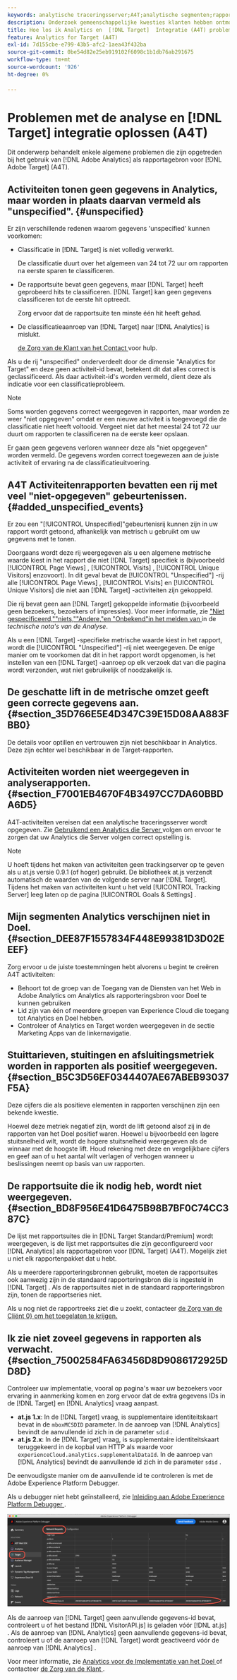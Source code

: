 ```yaml
---
keywords: analytische traceringsserver;A4T;analytische segmenten;rapportsuites;onjuiste gegevens;zwevend;sdid;VisitorAPI.js;mboxMCSDID;phantom;niet opgegeven
description: Onderzoek gemeenschappelijke kwesties klanten hebben ontmoet wanneer het gebruiken van Analytics voor  [!DNL Target]  (A4T).
title: Hoe los ik Analytics en  [!DNL Target]  Integratie (A4T) problemen op
feature: Analytics for Target (A4T)
exl-id: 7d155cbe-e799-43b5-afc2-1aea43f432ba
source-git-commit: 0be54d82e25eb919102f6098c1b1db76ab291675
workflow-type: tm+mt
source-wordcount: '926'
ht-degree: 0%

---
```


# Problemen met de analyse en [!DNL Target] integratie oplossen (A4T)

Dit onderwerp behandelt enkele algemene problemen die zijn opgetreden bij het gebruik van [!DNL Adobe Analytics] als rapportagebron voor [!DNL Adobe Target] (A4T).

## Activiteiten tonen geen gegevens in Analytics, maar worden in plaats daarvan vermeld als &quot;unspecified&quot;. {#unspecified}

Er zijn verschillende redenen waarom gegevens &#39;unspecified&#39; kunnen voorkomen:

* Classificatie in [!DNL Target] is niet volledig verwerkt.

  De classificatie duurt over het algemeen van 24 tot 72 uur om rapporten na eerste sparen te classificeren.

* De rapportsuite bevat geen gegevens, maar [!DNL Target] heeft geprobeerd hits te classificeren. [!DNL Target] kan geen gegevens classificeren tot de eerste hit optreedt.

  Zorg ervoor dat de rapportsuite ten minste één hit heeft gehad.

* De classificatieaanroep van [!DNL Target] naar [!DNL Analytics] is mislukt.

  [ de Zorg van de Klant van het Contact ](/help/main/cmp-resources-and-contact-information.md#reference_ACA3391A00EF467B87930A450050077C) voor hulp.

Als u de rij &quot;unspecified&quot; onderverdeelt door de dimensie &quot;Analytics for Target&quot; en deze geen activiteit-id bevat, betekent dit dat alles correct is geclassificeerd. Als daar activiteit-id&#39;s worden vermeld, dient deze als indicatie voor een classificatieprobleem.

>[!NOTE]
>
>Soms worden gegevens correct weergegeven in rapporten, maar worden ze weer &quot;niet opgegeven&quot; omdat er een nieuwe activiteit is toegevoegd die de classificatie niet heeft voltooid. Vergeet niet dat het meestal 24 tot 72 uur duurt om rapporten te classificeren na de eerste keer opslaan.
>
>Er gaan geen gegevens verloren wanneer deze als &quot;niet opgegeven&quot; worden vermeld. De gegevens worden correct toegewezen aan de juiste activiteit of ervaring na de classificatieuitvoering.

## A4T Activiteitenrapporten bevatten een rij met veel &quot;niet-opgegeven&quot; gebeurtenissen. {#added_unspecified_events}

Er zou een &quot;[!UICONTROL Unspecified]&quot;gebeurtenisrij kunnen zijn in uw rapport wordt getoond, afhankelijk van metrisch u gebruikt om uw gegevens met te tonen.

Doorgaans wordt deze rij weergegeven als u een algemene metrische waarde kiest in het rapport die niet [!DNL Target] specifiek is (bijvoorbeeld [!UICONTROL Page Views] , [!UICONTROL Visits] , [!UICONTROL Unique Visitors] enzovoort). In dit geval bevat de [!UICONTROL "Unspecified"] -rij alle [!UICONTROL Page Views] , [!UICONTROL Visits] en [!UICONTROL Unique Visitors] die niet aan [!DNL Target] -activiteiten zijn gekoppeld.

Die rij bevat geen aan [!DNL Target] gekoppelde informatie (bijvoorbeeld geen bezoekers, bezoekers of impressies). Voor meer informatie, zie [ &quot;Niet gespecificeerd,&quot;&quot;niets,&quot;&quot;Andere,&quot;en &quot;Onbekend&quot;in het melden van ](https://experienceleague.adobe.com/docs/analytics/technotes/unspecified.html?lang=en) in de *technische nota&#39;s van de Analyse*.

Als u een [!DNL Target] -specifieke metrische waarde kiest in het rapport, wordt die [!UICONTROL "Unspecified"] -rij niet weergegeven. De enige manier om te voorkomen dat dit in het rapport wordt opgenomen, is het instellen van een [!DNL Target] -aanroep op elk verzoek dat van die pagina wordt verzonden, wat niet gebruikelijk of noodzakelijk is.

## De geschatte lift in de metrische omzet geeft geen correcte gegevens aan. {#section_35D766E5E4D347C39E15D08AA883FBB0}

De details voor optillen en vertrouwen zijn niet beschikbaar in Analytics. Deze zijn echter wel beschikbaar in de Target-rapporten.

## Activiteiten worden niet weergegeven in analyserapporten. {#section_F7001EB4670F4B3497CC7DA60BBDA6D5}

A4T-activiteiten vereisen dat een analytische traceringsserver wordt opgegeven. Zie [ Gebruikend een Analytics die Server ](/help/main/c-integrating-target-with-mac/a4t/analytics-tracking-server.md#task_72077BA7E93C4A65A715A18F32228823) volgen om ervoor te zorgen dat uw Analytics die Server volgen correct opstelling is.

>[!NOTE]
>
>U hoeft tijdens het maken van activiteiten geen trackingserver op te geven als u at.js versie 0.9.1 (of hoger) gebruikt. De bibliotheek at.js verzendt automatisch de waarden van de volgende server naar [!DNL Target]. Tijdens het maken van activiteiten kunt u het veld [!UICONTROL Tracking Server] leeg laten op de pagina [!UICONTROL Goals & Settings] .

## Mijn segmenten Analytics verschijnen niet in Doel. {#section_DEE87F1557834F448E99381D3D02EEEF}

Zorg ervoor u de juiste toestemmingen hebt alvorens u begint te creëren A4T activiteiten:

* Behoort tot de groep van de Toegang van de Diensten van het Web in Adobe Analytics om Analytics als rapporteringsbron voor Doel te kunnen gebruiken
* Lid zijn van één of meerdere groepen van Experience Cloud die toegang tot Analytics en Doel hebben.
* Controleer of Analytics en Target worden weergegeven in de sectie Marketing Apps van de linkernavigatie.

## Stuittarieven, stuitingen en afsluitingsmetriek worden in rapporten als positief weergegeven. {#section_B5C3D56EF0344407AE67ABEB93037F5A}

Deze cijfers die als positieve elementen in rapporten verschijnen zijn een bekende kwestie.

Hoewel deze metriek negatief zijn, wordt de lift getoond alsof zij in de rapporten van het Doel positief waren. Hoewel u bijvoorbeeld een lagere stuitsnelheid wilt, wordt de hogere stuitsnelheid weergegeven als de winnaar met de hoogste lift. Houd rekening met deze en vergelijkbare cijfers en geef aan of u het aantal wilt verlagen of verhogen wanneer u beslissingen neemt op basis van uw rapporten.

## De rapportsuite die ik nodig heb, wordt niet weergegeven. {#section_BD8F956E41D6475B98B7BF0C74CC387C}

De lijst met rapportsuites die in [!DNL Target Standard/Premium] wordt weergegeven, is de lijst met rapportsuites die zijn geconfigureerd voor [!DNL Analytics] als rapportagebron voor [!DNL Target] (A4T). Mogelijk ziet u niet elk rapportenpakket dat u hebt.

Als u meerdere rapporteringsbronnen gebruikt, moeten de rapportsuites ook aanwezig zijn in de standaard rapporteringsbron die is ingesteld in [!DNL Target] . Als de rapportsuites niet in de standaard rapporteringsbron zijn, tonen de rapportseries niet.

Als u nog niet de rapportreeks ziet die u zoekt, contacteer [ de Zorg van de Cliënt 0} om het toegelaten te krijgen.](/help/main/cmp-resources-and-contact-information.md#reference_ACA3391A00EF467B87930A450050077C)

## Ik zie niet zoveel gegevens in rapporten als verwacht. {#section_75002584FA63456D8D9086172925DD8D}

Controleer uw implementatie, vooral op pagina&#39;s waar uw bezoekers voor ervaring in aanmerking komen en zorg ervoor dat de extra gegevens IDs in de [!DNL Target] en [!DNL Analytics] vraag aanpast.

* **at.js 1.x**: In de [!DNL Target] vraag, is supplementaire identiteitskaart bevat in de `mboxMCSDID` parameter. In de aanroep van [!DNL Analytics] bevindt de aanvullende id zich in de parameter `sdid` .
* **at.js 2.x**: In de [!DNL Target] vraag, is supplementaire identiteitskaart teruggekeerd in de kopbal van HTTP als waarde voor `experienceCloud.analytics.supplementalDataId`. In de aanroep van [!DNL Analytics] bevindt de aanvullende id zich in de parameter `sdid` .

De eenvoudigste manier om de aanvullende id te controleren is met de Adobe Experience Platform Debugger.

Als u debugger niet hebt geïnstalleerd, zie [ Inleiding aan Adobe Experience Platform Debugger ](https://experienceleague.adobe.com/docs/platform-learn/tutorials/data-ingestion/web-sdk/introduction-to-the-experience-platform-debugger.html).

![ Debugger ](/help/main/c-integrating-target-with-mac/a4t/assets/debugger.png)

Als de aanroep van [!DNL Target] geen aanvullende gegevens-id bevat, controleert u of het bestand [!DNL VisitorAPI.js] is geladen vóór [!DNL at.js] . Als de aanroep van [!DNL Analytics] geen aanvullende gegevens-id bevat, controleert u of de aanroep van [!DNL Target] wordt geactiveerd vóór de aanroep van [!DNL Analytics] .

Voor meer informatie, zie [ Analytics voor de Implementatie van het Doel ](/help/main/c-integrating-target-with-mac/a4t/a4timplementation.md#concept_CE78750AC2A4487D8ACD9369B3EAC85A) of contacteer [ de Zorg van de Klant ](/help/main/cmp-resources-and-contact-information.md#reference_ACA3391A00EF467B87930A450050077C).
